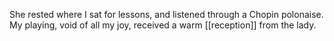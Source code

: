 She rested where I sat for lessons, and listened through a Chopin polonaise. My playing, void of all my joy, received a warm [[reception]] from the lady.  